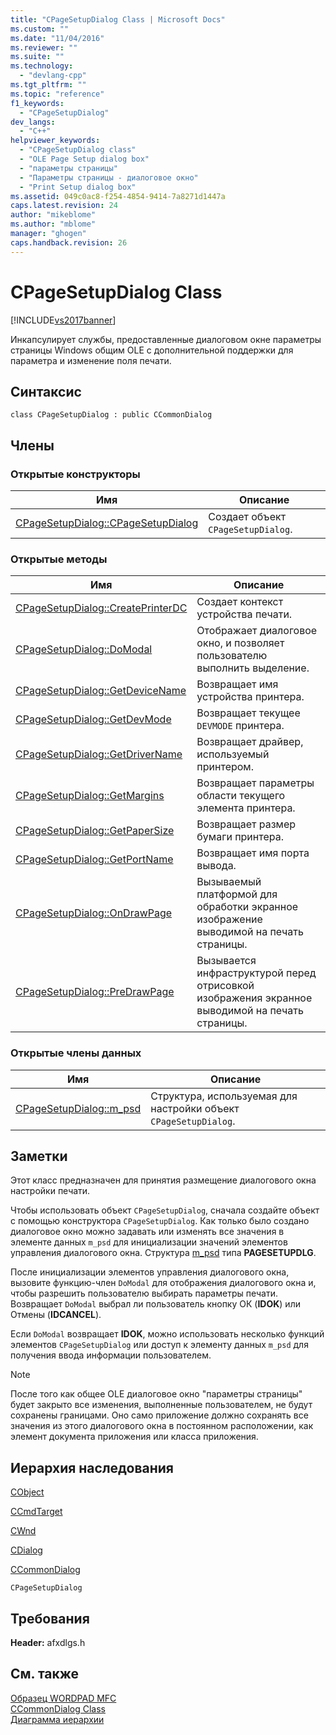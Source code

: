 ```yaml
---
title: "CPageSetupDialog Class | Microsoft Docs"
ms.custom: ""
ms.date: "11/04/2016"
ms.reviewer: ""
ms.suite: ""
ms.technology: 
  - "devlang-cpp"
ms.tgt_pltfrm: ""
ms.topic: "reference"
f1_keywords: 
  - "CPageSetupDialog"
dev_langs: 
  - "C++"
helpviewer_keywords: 
  - "CPageSetupDialog class"
  - "OLE Page Setup dialog box"
  - "параметры страницы"
  - "Параметры страницы - диалоговое окно"
  - "Print Setup dialog box"
ms.assetid: 049c0ac8-f254-4854-9414-7a8271d1447a
caps.latest.revision: 24
author: "mikeblome"
ms.author: "mblome"
manager: "ghogen"
caps.handback.revision: 26
---
```

# CPageSetupDialog Class
[!INCLUDE[vs2017banner](../../assembler/inline/includes/vs2017banner.md)]

Инкапсулирует службы, предоставленные диалоговом окне параметры страницы Windows общим OLE с дополнительной поддержки для параметра и изменение поля печати.  
  
## Синтаксис  
  
```  
class CPageSetupDialog : public CCommonDialog  
```  
  
## Члены  
  
### Открытые конструкторы  
  
|Имя|Описание|  
|---------|--------------|  
|[CPageSetupDialog::CPageSetupDialog](../Topic/CPageSetupDialog::CPageSetupDialog.md)|Создает объект `CPageSetupDialog`.|  
  
### Открытые методы  
  
|Имя|Описание|  
|---------|--------------|  
|[CPageSetupDialog::CreatePrinterDC](../Topic/CPageSetupDialog::CreatePrinterDC.md)|Создает контекст устройства печати.|  
|[CPageSetupDialog::DoModal](../Topic/CPageSetupDialog::DoModal.md)|Отображает диалоговое окно, и позволяет пользователю выполнить выделение.|  
|[CPageSetupDialog::GetDeviceName](../Topic/CPageSetupDialog::GetDeviceName.md)|Возвращает имя устройства принтера.|  
|[CPageSetupDialog::GetDevMode](../Topic/CPageSetupDialog::GetDevMode.md)|Возвращает текущее `DEVMODE` принтера.|  
|[CPageSetupDialog::GetDriverName](../Topic/CPageSetupDialog::GetDriverName.md)|Возвращает драйвер, используемый принтером.|  
|[CPageSetupDialog::GetMargins](../Topic/CPageSetupDialog::GetMargins.md)|Возвращает параметры области текущего элемента принтера.|  
|[CPageSetupDialog::GetPaperSize](../Topic/CPageSetupDialog::GetPaperSize.md)|Возвращает размер бумаги принтера.|  
|[CPageSetupDialog::GetPortName](../Topic/CPageSetupDialog::GetPortName.md)|Возвращает имя порта вывода.|  
|[CPageSetupDialog::OnDrawPage](../Topic/CPageSetupDialog::OnDrawPage.md)|Вызываемый платформой для обработки экранное изображение выводимой на печать страницы.|  
|[CPageSetupDialog::PreDrawPage](../Topic/CPageSetupDialog::PreDrawPage.md)|Вызывается инфраструктурой перед отрисовкой изображения экранное выводимой на печать страницы.|  
  
### Открытые члены данных  
  
|Имя|Описание|  
|---------|--------------|  
|[CPageSetupDialog::m\_psd](../Topic/CPageSetupDialog::m_psd.md)|Структура, используемая для настройки объект `CPageSetupDialog`.|  
  
## Заметки  
 Этот класс предназначен для принятия размещение диалогового окна настройки печати.  
  
 Чтобы использовать объект `CPageSetupDialog`, сначала создайте объект с помощью конструктора `CPageSetupDialog`.  Как только было создано диалоговое окно можно задавать или изменять все значения в элементе данных `m_psd` для инициализации значений элементов управления диалогового окна.  Структура [m\_psd](../Topic/CPageSetupDialog::m_psd.md) типа **PAGESETUPDLG**.  
  
 После инициализации элементов управления диалогового окна, вызовите функцию\-член `DoModal` для отображения диалогового окна и, чтобы разрешить пользователю выбирать параметры печати.  Возвращает `DoModal` выбрал ли пользователь кнопку ОК \(**IDOK**\) или Отмены \(**IDCANCEL**\).  
  
 Если `DoModal` возвращает **IDOK**, можно использовать несколько функций элементов `CPageSetupDialog` или доступ к элементу данных `m_psd` для получения ввода информации пользователем.  
  
> [!NOTE]
>  После того как общее OLE диалоговое окно "параметры страницы" будет закрыто все изменения, выполненные пользователем, не будут сохранены границами.  Оно само приложение должно сохранять все значения из этого диалогового окна в постоянном расположении, как элемент документа приложения или класса приложения.  
  
## Иерархия наследования  
 [CObject](../Topic/CObject%20Class.md)  
  
 [CCmdTarget](../Topic/CCmdTarget%20Class.md)  
  
 [CWnd](../Topic/CWnd%20Class.md)  
  
 [CDialog](../../mfc/reference/cdialog-class.md)  
  
 [CCommonDialog](../Topic/CCommonDialog%20Class.md)  
  
 `CPageSetupDialog`  
  
## Требования  
 **Header:**  afxdlgs.h  
  
## См. также  
 [Образец WORDPAD MFC](../../top/visual-cpp-samples.md)   
 [CCommonDialog Class](../Topic/CCommonDialog%20Class.md)   
 [Диаграмма иерархии](../../mfc/hierarchy-chart.md)